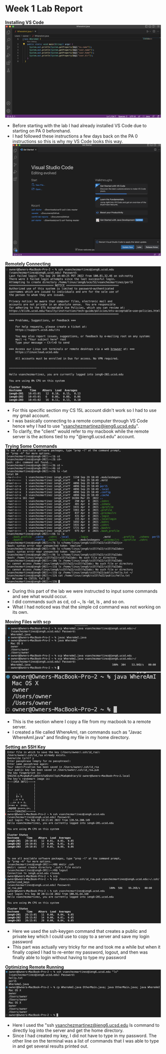 # Week 1 Lab Report #
**Installing VS Code**
![Image](VS.png)
- Before starting with the lab I had already installed VS Code due to starting on PA 0 beforehand. 
- I had followed these instructions a few days back on the PA 0 instructions so this is why my VS Code looks this way. 
![Image](VSCode.png)

**Remotely Connecting** 
![Image](Remote.png) 
- For this specific section my CS 15L account didn't work so I had to use my gmail account. 
- I was basically connecting to a remote computer through VS Code hence why I had to use "vsanchezmartinez@ieng6.ucsd.edu".
- To clarify, the "client" would refer to my macbook while the remote server is the actions tied to my "@ieng6.ucsd.edu" account. 

**Trying Some Commands**
![Image](Commands.png)
- During this part of the lab we were instructed to input some commands and see what would occur. 
- I did commands such as cd, cd ~, ls -lat, ls <directory>, and so on. 
- What I had noticed was that the simple cd command was not working on its own. 

**Moving Files with scp**
![Image](TestingWhere.png)
![Image](MacWhere.png)
- This is the section where I copy a file from my macbook to a remote server.
- I created a file called WhereAmI, ran commands such as "Javac WhereAmI.java" and finding my file in my home directory. 

**Setting an SSH Key**
![Image](Key.png)
- Here we used the ssh-keygen command that creates a public and private key which I could use to copy to a server and save my login password
- This part was actually very tricky for me and took me a while but when it finally copied I had to re-enter my password, logout, and then was finally able to login without having to type my password 

**Optimizing Remote Running**
![Image](Running.png)
- Here I used the "ssh vsanchezmartinez@ieng6.ucsd.edu ls command to directly log into the server and get the home directory. 
- Since I had created my key, I did not have to type in my password. The other line on the terminal was a list of commands that I was able to type in and get several results printed out.